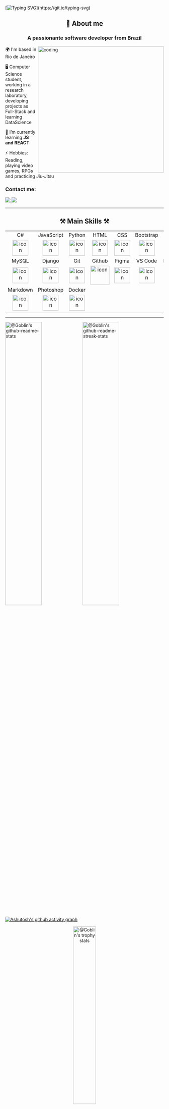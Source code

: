 [![Typing SVG](https://readme-typing-svg.herokuapp.com/?color=ffffff&size=35&center=true&vCenter=true&width=1000&lines=Hey+There!;I'am+Bernardo+Gonçalves+Spinelli+Martins!;Welcome!)](https://git.io/typing-svg)

<h2 align="center">💬 About me</h2>

<h3 align="center">A passionante software developer from Brazil</h3>

<div>
  <img align="right" alt="coding" width="400" src="https://media.tenor.com/EGqvk5xLLfEAAAAC/anime-cyberpunk.gif"/>

  <div align="left">
    <p>🌍  I'm based in Rio de Janeiro</p>
    <p>🖥️  Computer Science student, working in a research laboratory, developing projects as Full-Stack and learning DataScience</p>
    <p>🌱  I’m currently learning <b>JS and REACT</b></p> 
    <p>⚡  Hobbies: Reading, playing video games, RPGs and practicing Jiu-Jitsu</p>
    <h3>Contact me:</h3>
    <a href="mailto:bernardospinelli@hotmail.com.br" target="_blank">
        <img src="https://img.shields.io/badge/Hotmail-blue?style=for-the-badge&logo=microsoftoutlook" target="_blank"/>
    </a>
    <a href="https://www.linkedin.com/in/bernardo-gonçalves-spinelli-martins-18560b269/" target="_blank">
        <img src="https://img.shields.io/badge/LinkedIn-0077B5?style=for-the-badge&logo=linkedin&logoColor=white" target="_blank"/>
    </a>
  </div>
</div>

---

<div align="center">

  <h2>⚒️ Main Skills ⚒️</h2>


  <table>
    <tr>
      <td align="center">C#</td>
      <td align="center">JavaScript</td>
      <td align="center">Python</td>
      <td align="center">HTML</td>
      <td align="center">CSS</td>
      <td align="center">Bootstrap</td>
      <td align="center">Node.js</td>
    </tr>
    <tr>
      <td align="center" width="96">
        <img src="https://techstack-generator.vercel.app/csharp-icon.svg" alt="icon" width="50" height="50" />
      </td>
      <td align="center" width="96">
        <img src="https://techstack-generator.vercel.app/js-icon.svg" alt="icon" width="50" height="50" />
      </td>
      <td align="center" width="96">
        <img src="https://techstack-generator.vercel.app/python-icon.svg" alt="icon" width="50" height="50" />
      </td>
      <td align="center" width="96">
         <img src="https://skillicons.dev/icons?i=html" width="50" height="50" alt="icon" />
      </td>
      <td align="center" width="96">
          <img src="https://skillicons.dev/icons?i=css" width="50" height="50" alt="icon" />
      </td>
      <td align="center" width="96">
         <img src="https://skillicons.dev/icons?i=bootstrap" width="50" height="50" alt="icon" />
      </td>
      <td align="center" width="96">
         <img src="https://skillicons.dev/icons?i=nodejs" width="50" height="50" alt="icon" />
      </td>
    </tr>
    <tr>
      <td align="center">MySQL</td>
      <td align="center">Django</td>
      <td align="center">Git</td>
      <td align="center">Github</td>
      <td align="center">Figma</td>
      <td align="center">VS Code</td>
      <td align="center">PowerShell</td>
    </tr>
    <tr>
       <td align="center" width="96">
         <img src="https://techstack-generator.vercel.app/mysql-icon.svg" alt="icon" width="50" height="50" />
      </td>
      <td align="center" width="96">
         <img src="https://techstack-generator.vercel.app/django-icon.svg" alt="icon" width="50" height="50" />
      </td>
      <td align="center" width="96">
         <img src="https://skillicons.dev/icons?i=git" width="50" height="50" alt="icon" />
      </td>
      <td align="center" width="96">
         <img src="https://techstack-generator.vercel.app/github-icon.svg" alt="icon" width="60" height="60" />
      </td>
      <td align="center" width="96">
         <img src="https://skillicons.dev/icons?i=figma" width="50" height="50" alt="icon" />
      </td>
      <td align="center" width="96">
         <img src="https://skillicons.dev/icons?i=vscode" width="50" height="50" alt="icon" />
      </td>
      <td align="center" width="96">
         <img src="https://skillicons.dev/icons?i=powershell" width="50" height="50" alt="icon" />
      </td>
    </tr>
    <tr>
      <td align="center">Markdown</td>
      <td align="center">Photoshop</td>
      <td align="center">Docker</td>
    </tr>
    <tr>
       <td align="center" width="96">
         <img src="https://skillicons.dev/icons?i=md" width="50" height="50" alt="icon" />
      </td>
      <td align="center" width="96">
         <img src="https://skillicons.dev/icons?i=ps" width="50" height="50" alt="icon" />
      </td>
      <td align="center" width="96">
         <img src="https://skillicons.dev/icons?i=docker" width="50" height="50" alt="icon" />
      </td>
    </tr>
    </table>

  </div>

---

<p align="center">

<a href="https://github.com/PrinceGoblinTech?tab=repositories"><img src="https://github-readme-stats-one-bice.vercel.app/api?username=Spinelli666&theme=gotham&show_icons=true&count_private=true&hide_border=true&role=OWNER,ORGANIZATION_MEMBER,COLLABORATOR"  width="48%" alt="@Goblin's github-readme-stats"/></a>
<a href="https://github.com/PrinceGoblinTech?tab=stars"><img src="https://github-readme-streak-stats.herokuapp.com?user=Spinelli666&theme=gotham&hide_border=true&date_format=M%20j%5B%2C%20Y%5D"  width="48%" alt="@Goblin's github-readme-streak-stats"/></a>

</p>

<p align="center">

</p>

[![Ashutosh's github activity graph](https://github-readme-activity-graph.vercel.app/graph?username=Spinelli666&bg_color=0C1014&color=259076&line=259076&point=97CECB&area=true&hide_border=true)](https://github.com/ashutosh00710/github-readme-activity-graph)

<p align="center">
<a href="https://github.com/Spinelli666?tab=achievements"><img src="https://github-profile-trophy.vercel.app/?username=Spinelli666&theme=onestar&no-frame=true&column=3&row=2"  width="38%" alt="@Goblin's trophy stats"/></a>
</p>

---

<div align="center">
  <br><p><b>Visitors Count</b></p>  
  <p><img src="https://profile-counter.glitch.me/{Spinelli666}/count.svg" /></p> 
  <br>
</div>
